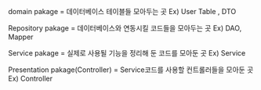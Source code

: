 domain pakage = 데이터베이스 테이블들 모아두는 곳
Ex) User Table , DTO

Repository pakage = 데이터베이스와 연동시킬 코드들을 모아두는 곳
Ex) DAO, Mapper

Service pakage = 실제로 사용될 기능을 정리해 둔 코드를 모아둔 곳
Ex) Service

Presentation pakage(Controller) = Service코드를 사용할 컨트롤러들을 모아둔 곳
Ex) Controller
